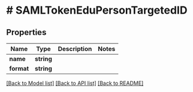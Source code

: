 # # SAMLTokenEduPersonTargetedID

## Properties

Name | Type | Description | Notes
------------ | ------------- | ------------- | -------------
**name** | **string** |  | 
**format** | **string** |  | 

[[Back to Model list]](../../README.md#documentation-for-models) [[Back to API list]](../../README.md#documentation-for-api-endpoints) [[Back to README]](../../README.md)



